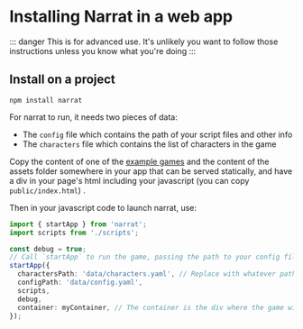 # Installing Narrat in a web app

::: danger
This is for advanced use. It's unlikely you want to follow those instructions unless you know what you're doing
:::

## Install on a project

`npm install narrat`

For narrat to run, it needs two pieces of data:

- The `config` file which contains the path of your script files and other info
- The `characters` file which contains the list of characters in the game

Copy the content of one of the [example games](https://github.com/liana-p/narrat-engine/tree/main/packages/narrat/examples/) and the content of the assets folder somewhere in your app that can be served statically, and have a div in your page's html including your javascript \(you can copy `public/index.html`\) .

Then in your javascript code to launch narrat, use:

```ts
import { startApp } from 'narrat';
import scripts from './scripts';

const debug = true;
// Call `startApp` to run the game, passing the path to your config file and characters file.
startApp({
  charactersPath: 'data/characters.yaml', // Replace with whatever path you have
  configPath: 'data/config.yaml',
  scripts,
  debug,
  container: myContainer, // The container is the div where the game will be rendered
});
```
